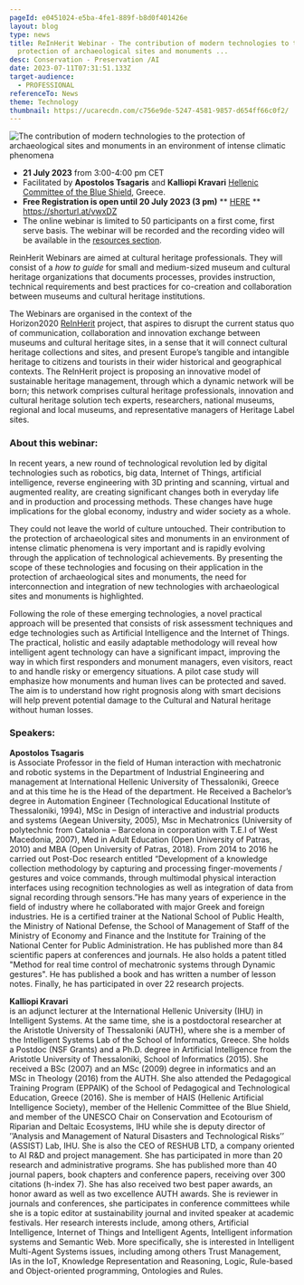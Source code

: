 ```yaml
---
pageId: e0451024-e5ba-4fe1-889f-b8d0f401426e
layout: blog
type: news
title: ReInHerit Webinar - The contribution of modern technologies to the
  protection of archaeological sites and monuments ...
desc: Conservation - Preservation /AI
date: 2023-07-11T07:31:51.133Z
target-audience:
  - PROFESSIONAL
referenceTo: News
theme: Technology
thumbnail: https://ucarecdn.com/c756e9de-5247-4581-9857-d654ff66c0f2/
---
```

![The contribution of modern technologies to the protection of archaeological sites and monuments in an environment of intense climatic phenomena](https://ucarecdn.com/c03b4c0a-c6ca-417e-ad00-a657a9fc687b/ "The contribution of modern technologies to the protection of archaeological sites and monuments in an environment of intense climatic phenomena")

* **21 July 2023** from 3:00-4:00 pm CET
* Facilitated by **Apostolos Tsagaris** and **Kalliopi Kravari** [Hellenic Committee of the Blue Shield](https://www.hellenicblueshield.com/en/home/), Greece.
* **Free Registration is open until 20 July 2023 (3 pm)** \*\* [HERE](https://docs.google.com/forms/d/e/1FAIpQLSfIjZrJqPo5qMzCKMosnGhwcHSI7cWXXk8QJ4uSIFIdUKB3VA/viewform) \*\*\
  <https://shorturl.at/vwxDZ>
* The online webinar is limited to 50 participants on a first come, first serve basis. The webinar will be recorded and the recording video will be available in the [resources section](https://reinherit-hub.eu/webinars).

ReinHerit Webinars are aimed at cultural heritage professionals. They will consist of a *how to guide* for small and medium-sized museum and cultural heritage organizations that documents processes, provides instruction, technical requirements and best practices for co-creation and collaboration between museums and cultural heritage institutions.

The Webinars are organised in the context of the  Horizon2020 [ReInHerit](https://www.reinherit.eu) project, that aspires to disrupt the current status quo of communication, collaboration and innovation exchange between museums and cultural heritage sites, in a sense that it will connect cultural heritage collections and sites, and present Europe’s tangible and intangible heritage to citizens and tourists in their wider historical and geographical contexts. The ReInHerit project is proposing an innovative model of sustainable heritage management, through which a dynamic network will be born; this network comprises cultural heritage professionals, innovation and cultural heritage solution tech experts, researchers, national museums, regional and local museums, and representative managers of Heritage Label sites. 

### About this webinar:

In recent years, a new round of technological revolution led by digital technologies such as robotics, big data, Internet of Things, artificial intelligence, reverse engineering with 3D printing and scanning, virtual and augmented reality, are creating significant changes both in everyday life and in production and processing methods. These changes have huge implications for the global economy, industry and wider society as a whole.

They could not leave the world of culture untouched. Their contribution to the protection of archaeological sites and monuments in an environment of intense climatic phenomena is very important and is rapidly evolving through the application of technological achievements. By presenting the scope of these technologies and focusing on their application in the protection of archaeological sites and monuments, the need for interconnection and integration of new technologies with archaeological sites and monuments is highlighted.

Following the role of these emerging technologies, a novel practical approach will be presented that consists of risk assessment techniques and edge technologies such as Artificial Intelligence and the Internet of Things. The practical, holistic and easily adaptable methodology will reveal how intelligent agent technology can have a significant impact, improving the way in which first responders and monument managers, even visitors, react to and handle risky or emergency situations. A pilot case study will emphasize how monuments and human lives can be protected and saved. The aim is to understand how right prognosis along with smart decisions will help prevent potential damage to the Cultural and Natural heritage without human losses. 

### Speakers:

**Apostolos Tsagaris**\
is Associate Professor in the field of Human interaction with mechatronic and robotic systems in the Department of Industrial Engineering and management at International Hellenic University of Thessaloniki, Greece and at this time he is the Head of the department. He Received a Bachelor’s degree in Automation Engineer (Technological Educational Institute of Thessaloniki, 1994), MSc in Design of interactive and industrial products and systems (Aegean University, 2005), Msc in Mechatronics (University of polytechnic from Catalonia – Barcelona in corporation with T.E.I of West Macedonia, 2007), Med in Adult Education (Open University of Patras, 2010) and MBA (Open University of Patras, 2018). From 2014 to 2016 he carried out Post-Doc research entitled “Development of a knowledge collection methodology by capturing and processing finger-movements / gestures and voice commands, through multimodal physical interaction interfaces using recognition technologies as well as integration of data from signal recording through sensors.”He has many years of experience in the field of industry where he collaborated with major Greek and foreign industries. He is a certified trainer at the National School of Public Health, the Ministry of National Defense, the School of Management of Staff of the Ministry of Economy and Finance and the Institute for Training of the National Center for Public Administration. He has published more than 84 scientific papers at conferences and journals. He also holds a patent titled "Method for real time control of mechatronic systems through Dynamic gestures". He has published a book and has written a number of lesson notes. Finally, he has participated in over 22 research projects.

**Kalliopi Kravari** \
is an adjunct lecturer at the International Hellenic University (IHU) in Intelligent Systems. At the same time, she is a postdoctoral researcher at the [](<>)[](<>)Aristotle University of Thessaloniki (AUTH), where she is a member of the Intelligent Systems Lab of the School of Informatics, Greece. She holds a Postdoc (NSF Grants) and a Ph.D. degree in Artificial Intelligence from the Aristotle University of Thessaloniki, School of Informatics (2015). She received a BSc (2007) and an MSc (2009) degree [](<>)in informatics and an MSc in Theology (2016) from the AUTH. She also attended the Pedagogical Training Program (EPPAIK) of the School of Pedagogical and Technological Education, Greece (2016). She is member of HAIS (Hellenic Artificial Intelligence Society), member of the Hellenic Committee of the Blue Shield, and member of the UNESCO Chair on Conservation and Ecotourism of Riparian and Deltaic Ecosystems, IHU while she is deputy director of ’’Analysis and Management of Natural Disasters and Technological Risks’’ (ASSIST) Lab, IHU. She is also the CEO of RESHUB LTD, a company oriented to AI R&D and project management. She has participated in more than 20 research and administrative programs. She has published more than 40 journal papers, book chapters and conference papers, receiving over 300 citations (h-index 7). She has also received two best paper awards, an honor award as well as two excellence AUTH awards. She is reviewer in journals and conferences, she participates in conference committees while she is a topic editor at sustainability journal and invited speaker at academic festivals. Her research interests include, among others, Artificial Intelligence, Internet of Things and Intelligent Agents, Intelligent information systems and Semantic Web. More specifically, she is interested in Intelligent Multi-Agent Systems issues, including among others Trust Management, IAs in the IoT, Knowledge Representation and Reasoning, Logic, Rule-based and Object-oriented programming, Ontologies and Rules.